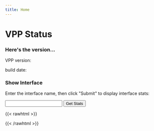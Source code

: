 ```yaml
---
title: Home
---
```


# VPP Status

### Here's the version...

VPP version: <div id="VPPversion"></div>

build date: <div id="VPPbuilddate"></div>

<div id="like_button_container"></div>

### Show Interface

<p>Enter the interface name, then click "Submit" to display interface stats:</p>

<input id="ifacename" type="text"></input>
<button onclick="getStats()">Get Stats</button>

<div id="ifacestats"></div>

{{< rawhtml >}}

<script>
function getStats() {
    var url="http://192.168.10.1:1234/interface_stats.json?";
    var iface=document.getElementById("ifacename").value;
    url=url.concat(iface);
    fetch(url, {
        method: 'POST',
        mode: 'no-cors',
        cache: 'no-cache',
        headers: {
                 'Content-Type': 'application/json',
        },
})
.then((response) => response.json())
.then(function(obj) {
      console.log(obj)
      var result=obj.interface_stats.name;
      result = result.concat(": rx-pkts: ");
      result = result.concat(obj.interface_stats.rx_packets);
      result = result.concat(" rx-bytes: ");
      result = result.concat(obj.interface_stats.rx_bytes);
      result = result.concat(": tx-pkts: ");
      result = result.concat(obj.interface_stats.tx_packets);
      result = result.concat(" tx-bytes: ");
      result = result.concat(obj.interface_stats.tx_bytes);
      result = result.concat(" drops: ");
      result = result.concat(obj.interface_stats.drops);
      result = result.concat(" ip4: ");
      result = result.concat(obj.interface_stats.ip4);
      result = result.concat(" ip6: ");
      result = result.concat(obj.interface_stats.ip6);

      document.getElementById("ifacestats").innerHTML=result;
})
.catch(function(error) {
      console.log(error);
})}
// unconditionally populate vpp version info ->
fetch('http://192.168.10.1:1234/version.json', {
    method: 'GET',
    mode: 'no-cors',
    cache: 'no-cache',
    headers: {
         'Content-Type': 'application/json',
    },
})
.then((response) => response.json())
.then(function(obj) {
      document.getElementById("VPPbuilddate").innerHTML=obj.vpp_details.build_date;
      document.getElementById("VPPversion").innerHTML=obj.vpp_details.version;
})
.catch(function(error) {
      console.log(error);
});
</script>

{{< /rawhtml >}}
